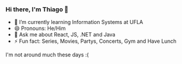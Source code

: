 ### Hi there, I'm Thiago 👋


- 🌱 I’m currently learning Information Systems at UFLA
- 😄 Pronouns: He/Him
- 💬 Ask me about React, JS, .NET and Java
- ⚡ Fun fact: Series, Movies, Partys, Concerts, Gym and Have Lunch




I'm not around much these days :(
